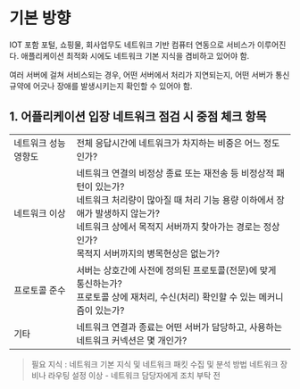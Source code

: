 # 기본 방향

IOT 포함 포털, 쇼핑물, 회사업무도 네트워크 기반 컴퓨터 연동으로 서비스가 이루어진다.
애플리케이션 최적화 시에도 네트워크 기본 지식을 겸비하고 있어야 함.

여러 서버에 걸쳐 서비스되는 경우, 어떤 서버에서 처리가 지연되는지,
어떤 서버가 통신규약에 어긋나 장애를 발생시키는지 확인할 수 있어야 함.

## 1. 어플리케이션 입장 네트워크 점검 시 중점 체크 항목

|||
|-|-|
|네트워크 성능 영향도|전체 응답시간에 네트워크가 차지하는 비중은 어느 정도인가?|
|네트워크 이상|네트워크 연결의 비정상 종료 또는 재전송 등 비정상적 패턴이 있는가?<BR> 네트워크 처리량이 많아질 때 처리 기능 용량 이하에서 장애가 발생하지 않는가?<br> 네트워크 상에서 목적지 서버까지 찾아가는 경로는 정상인가?<br> 목적지 서버까지의 병목현상은 없는가?<br>|
|프로토콜 준수|서버는 상호간에 사전에 정의된 프로토콜(전문)에 맞게 통신하는가?<br> 프로토콜 상에 재처리, 수신(처리) 확인할 수 있는 메커니즘이 있는가?|
|기타|네트워크 연결과 종료는 어떤 서버가 담당하고, 사용하는 네트워크 커넥션은 몇 개인가?|

> 필요 지식 : 네트워크 기본 지식 및 네트워크 패킷 수집 및 분석 방법
> 네트워크 장비나 라우팅 설정 이상 - 네트워크 담당자에게 조치 부탁
> 전
